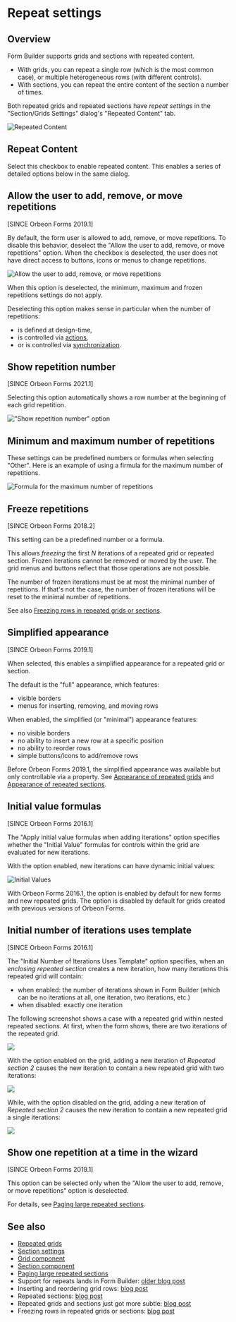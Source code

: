 # Repeat settings

## Overview

Form Builder supports grids and sections with repeated content.

- With grids, you can repeat a single row (which is the most common case), or multiple heterogeneous rows (with different controls).
- With sections, you can repeat the entire content of the section a number of times.

Both repeated grids and repeated sections have *repeat settings* in the "Section/Grids Settings" dialog's "Repeated Content" tab.

![Repeated Content](images/container-settings-repeated-content.png)

## Repeat Content

Select this checkbox to enable repeated content. This enables a series of detailed options below in the same dialog.

## Allow the user to add, remove, or move repetitions

[SINCE Orbeon Forms 2019.1]

By default, the form user is allowed to add, remove, or move repetitions. To disable this behavior, deselect the "Allow the user to add, remove, or move repetitions" option. When the checkbox is deselected, the user does not have direct access to buttons, icons or menus to change repetitions.

![Allow the user to add, remove, or move repetitions](images/container-settings-repeated-content-one-repetition-highlighted.png)

When this option is deselected, the minimum, maximum and frozen repetitions settings do not apply.

Deselecting this option makes sense in particular when the number of repetitions:

- is defined at design-time,
- is controlled via [actions](/form-builder/actions-syntax.md),
- or is controlled via [synchronization](/form-builder/synchronize-repeated-content.md).

## Show repetition number

[SINCE Orbeon Forms 2021.1]

Selecting this option automatically shows a row number at the beginning of each grid repetition.

!["Show repetition number" option](images/container-settings-repeated-content-show-repetition-number-highlighted.png)

## Minimum and maximum number of repetitions

These settings can be predefined numbers or formulas when selecting "Other". Here is an example of using a firmula for the maximum number of repetitions.

![Formula for the maximum number of repetitions](images/container-settings-repeated-content-maximum-other-highlighted.png)

## Freeze repetitions

[SINCE Orbeon Forms 2018.2]

This setting can be a predefined number or a formula.

This allows *freezing* the first *N* iterations of a repeated grid or repeated section. Frozen iterations cannot be removed or moved by the user. The grid menus and buttons reflect that those operations are not possible.

The number of frozen iterations must be at most the minimal number of repetitions. If that's not the case, the number of frozen iterations will be reset to the minimal number of repetitions.

See also [Freezing rows in repeated grids or sections](https://blog.orbeon.com/2019/06/freezing-rows-in-repeated-grids-or.html).

## Simplified appearance

[SINCE Orbeon Forms 2019.1]

When selected, this enables a simplified appearance for a repeated grid or section.

The default is the "full" appearance, which features:

- visible borders
- menus for inserting, removing, and moving rows

When enabled, the simplified (or "minimal") appearance features:

- no visible borders
- no ability to insert a new row at a specific position
- no ability to reorder rows
- simple buttons/icons to add/remove rows

Before Orbeon Forms 2019.1, the simplified appearance was available but only controllable via a property. See [Appearance of repeated grids](/configuration/properties/form-runner.md#appearance-of-repeated-grids) and [Appearance of repeated sections](/configuration/properties/form-runner.md#appearance-of-repeated-sections).

## Initial value formulas

[SINCE Orbeon Forms 2016.1]

The "Apply initial value formulas when adding iterations" option specifies whether the "Initial Value" formulas for controls within the grid are evaluated for new iterations.

With the option enabled, new iterations can have dynamic initial values:

![Initial Values](images/iterations-initial-values.png)

With Orbeon Forms 2016.1, the option is enabled by default for new forms and new repeated grids. The option is disabled by default for grids created with previous versions of Orbeon Forms.

## Initial number of iterations uses template

[SINCE Orbeon Forms 2016.1]

The "Initial Number of Iterations Uses Template" option specifies, when an *enclosing repeated section* creates a new iteration, how many iterations this repeated grid will contain:

- when enabled: the number of iterations shown in Form Builder (which can be no iterations at all, one iteration, two iterations, etc.)
- when disabled: exactly one iteration

The following screenshot shows a case with a repeated grid within nested repeated sections. At first, when the form shows, there are two iterations of the repeated grid.

![](images/iterations-initial.png)

With the option enabled on the grid, adding a new iteration of _Repeated section 2_ causes the new iteration to contain a new repeated grid with two iterations:

![](images/iterations-template.png)

While, with the option disabled on the grid, adding a new iteration of _Repeated section 2_ causes the new iteration to contain a new repeated grid a single iterations:

![](images/iterations-single.png)

<!--

Example:

![Initial Iterations](images/)
-->

## Show one repetition at a time in the wizard

[SINCE Orbeon Forms 2019.1]

This option can be selected only when the "Allow the user to add, remove, or move repetitions" option is deselected.

For details, see [Paging large repeated sections](/form-runner/feature/wizard-view.md#paging-large-repeated-sections).

## See also

- [Repeated grids](repeated-grids.md)
- [Section settings](section-settings.md)
- [Grid component](/form-runner/component/grid.md)
- [Section component](/form-runner/component/section.md)
- [Paging large repeated sections](/form-runner/feature/wizard-view.md#paging-large-repeated-sections)
- Support for repeats lands in Form Builder: [older blog post](https://blog.orbeon.com/2012/04/support-for-repeats-lands-in-form.html)
- Inserting and reordering grid rows: [blog post](https://blog.orbeon.com/2013/11/inserting-and-reordering-grid-rows.html)
- Repeated sections: [blog post](https://blog.orbeon.com/2014/01/repeated-sections.html)
- Repeated grids and sections just got more subtle: [blog post](https://blog.orbeon.com/2015/10/repeated-grids-and-sections-just-got.html)
- Freezing rows in repeated grids or sections: [blog post](https://blog.orbeon.com/2019/06/freezing-rows-in-repeated-grids-or.html)
